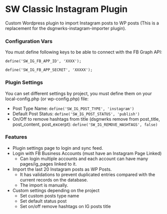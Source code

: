 # SW Classic Instagram Plugin

Custom Wordpress plugin to import Instagram posts to WP posts (This is a replacement for the dsgnwrks-instagram-importer plugin).

### Configuration Vars
You must define following keys to be able to connect with the FB Graph API:

`define('SW_IG_FB_APP_ID', 'XXXX');`

`define('SW_IG_FB_APP_SECRET', 'XXXXX');`

### Plugin Settings
 You can set different settings by project, you must define them on your local-config.php (or wp-config.php) file:
 
- Post Type Name: `define('SW_IG_POST_TYPE', 'instagram')`
- Default Post Status: `define('SW_IG_POST_STATUS', 'publish')`
- On/Off to remove hashtags from title (dsgnwrks remove from post_title, post_content, post_excerpt): `define('SW_IG_REMOVE_HASHTAGS', false)`

### Features
- Plugin settings page to login and sync feed.
- Login with FB Business Accounts (must have an Instagram Page Linked)
    - Can login multiple accounts and each account can have many pages/ig_pages linked to it.
- Import the last 20 Instagram posts as WP Posts.
    - It has validations to prevent duplicated entries compared with the current records on the database.
    - The import is manually.
- Custom settings depending on the project
    - Set custom posts type name
    - Set default status post
    - Set on/off remove hashtags on IG posts title